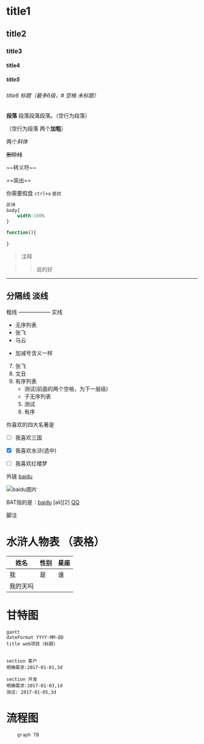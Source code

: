 # title1
## title2
### title3
#### title4
##### title5
###### title6  标题（最多6级，# 空格 未标题）
**段落**
段落段落段落。（空行为段落）

（空行为段落  两个**加粗**）

两个*斜体* 

~~删除线~~

\~\~转义符~~  

==突出==

你需要假盘 `ctrl+a` `底纹`

``` css
区块
body{
    width:100%
}
```

```js
function(){
    
}

```

> 注释

>> 说的好

************
分隔线 淡线
------
粗线
——————
实线


- 无序列表
- 张飞
- 马云
 
+ 加减号含义一样
7. 张飞
8. 文丑
9. 有序列表
    - 测试(前面的两个空格，为下一层级)
    - 子无序列表
    5. 测试
    6.  有序

你喜欢的四大名著是
- [ ] 我喜欢三国
- [x] 我喜欢水浒(选中)
- [ ] 我喜欢红楼梦


外链
[baidu](www.baidu.com)

![baidu图片](//www.baidu.com/img/bd_logo1.png?qua=high)

BAT指的是：[baidu][1] [ali][2] [QQ][3]

脚注

[1]:http://www.baidu.com "MarkDown" 

[3]:http://www.qq.com "MarkDown" 

# 水浒人物表 （表格）

姓名 | 性别 | 星座
--- | --- | ---
我 | 是| 谁
我的天吗| 

# 甘特图

~~~
gantt
dateFormat YYYY-MM-DD
title web项目（标题）


section 客户
明确需求:2017-01-01,3d

section 开发
明确需求:2017-01-03,1d
测试: 2017-01-05,3d

~~~

# 流程图

```
    graph TB

```

